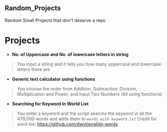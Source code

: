 ## Random_Projects
Random Small Projects that don't deserve a repo


# Projects
* **No. of Uppercase and No. of lowercase letters in string**
> You input a string and it tells you how many uppercase and lowercase letters there are

* **Generic text calculator using functions**
> You choose the order from Addition, Subtraction, Division, Multiplication and Power, and Input Two Numbers (All using functions)

* **Searching for Keyword in World List**
> You enter a keyword and the script searchs the keyword in all the 479,000 words and adds them to `words with keyword.txt`
> Credit for word list: https://github.com/dwyl/english-words
